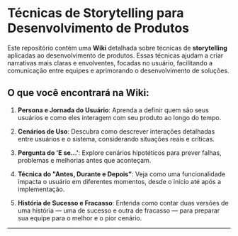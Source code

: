 # Técnicas de Storytelling para Desenvolvimento de Produtos

Este repositório contém uma **Wiki** detalhada sobre técnicas de **storytelling** aplicadas ao desenvolvimento de produtos. Essas técnicas ajudam a criar narrativas mais claras e envolventes, focadas no usuário, facilitando a comunicação entre equipes e aprimorando o desenvolvimento de soluções.

## O que você encontrará na Wiki:

1. **Persona e Jornada do Usuário**: Aprenda a definir quem são seus usuários e como eles interagem com seu produto ao longo do tempo.

2. **Cenários de Uso**: Descubra como descrever interações detalhadas entre usuários e o sistema, considerando situações reais e críticas.

3. **Pergunta do 'E se...'**: Explore cenários hipotéticos para prever falhas, problemas e melhorias antes que aconteçam.

4. **Técnica do "Antes, Durante e Depois"**: Veja como uma funcionalidade impacta o usuário em diferentes momentos, desde o início até após a implementação.

5. **História de Sucesso e Fracasso**: Entenda como contar duas versões de uma história — uma de sucesso e outra de fracasso — para preparar sua equipe para o melhor e o pior cenário.

---
